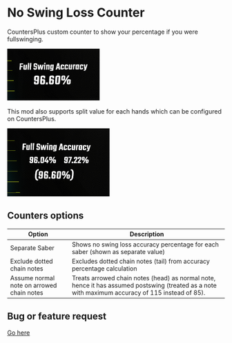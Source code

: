 # No Swing Loss Counter

CountersPlus custom counter to show your percentage if you were fullswinging.

![No Swing Loss Counter](Resources/Unsplit.png)

This mod also supports split value for each hands which can be configured on CountersPlus.

![No Swing Loss Counter, with value split between each hands](Resources/Split.png)

## Counters options

| Option                                    | Description                                                                                                                                      |
| ----------------------------------------- | ------------------------------------------------------------------------------------------------------------------------------------------------ |
| Separate Saber                            | Shows no swing loss accuracy percentage for each saber (shown as separate value)                                                                 |
| Exclude dotted chain notes                | Excludes dotted chain notes (tail) from accuracy percentage calculation                                                                          |
| Assume normal note on arrowed chain notes | Treats arrowed chain notes (head) as normal note, hence it has assumed postswing (treated as a note with maximum accuracy of 115 instead of 85). |

## Bug or feature request

[Go here](https://github.com/daftmaple/NoSwingLoss/issues/new/choose)

